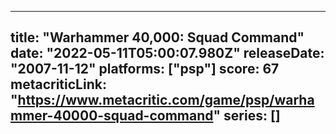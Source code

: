 
---
title: "Warhammer 40,000: Squad Command"
date: "2022-05-11T05:00:07.980Z"
releaseDate: "2007-11-12"
platforms: ["psp"]
score: 67
metacriticLink: "https://www.metacritic.com/game/psp/warhammer-40000-squad-command"
series: []
---
